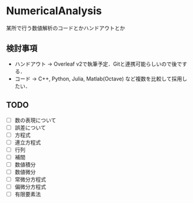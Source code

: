 # NumericalAnalysis
某所で行う数値解析のコードとかハンドアウトとか

## 検討事項
* ハンドアウト -> Overleaf v2で執筆予定．Gitと連携可能らしいので後でする．
* コード -> C++, Python, Julia, Matlab(Octave) など複数を比較して採用したい．

## TODO
- [ ] 数の表現について
- [ ] 誤差について
- [ ] 方程式
- [ ] 連立方程式
- [ ] 行列
- [ ] 補間
- [ ] 数値積分
- [ ] 数値微分
- [ ] 常微分方程式
- [ ] 偏微分方程式
- [ ] 有限要素法
